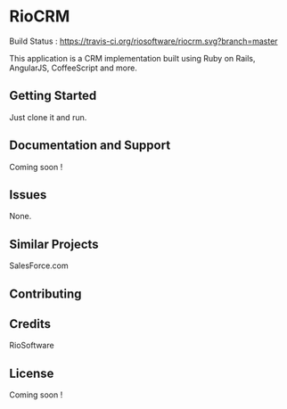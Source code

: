 RioCRM
================

Build Status : https://travis-ci.org/riosoftware/riocrm.svg?branch=master

This application is a CRM implementation built using Ruby on Rails, AngularJS, CoffeeScript and more.

Getting Started
---------------

Just clone it and run.

Documentation and Support
-------------------------

Coming soon !

Issues
-------------

None.

Similar Projects
----------------

SalesForce.com

Contributing
------------

Credits
-------

RioSoftware

License
-------

Coming soon !